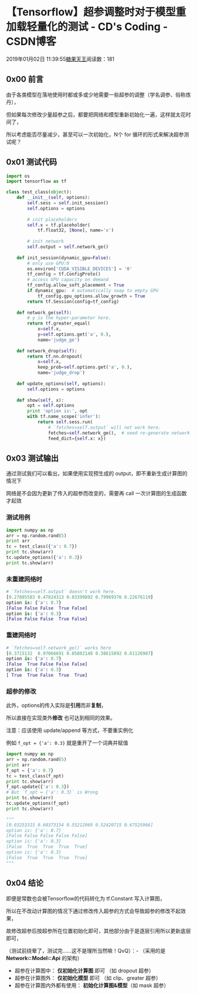 # 【Tensorflow】超参调整时对于模型重加载轻量化的测试 - CD's Coding - CSDN博客





2019年01月02日 11:39:55[糖果天王](https://me.csdn.net/okcd00)阅读数：181








## 0x00 前言

由于各类模型在落地使用时都或多或少地需要一些超参的调整（学名调参、俗称炼丹），

但如果每次修改少量超参之后，都要把网络和模型重新初始化一遍，这样就太花时间了，

所以考虑能否尽量减少，甚至可以一次初始化，N个 for 循环的形式来解决超参测试呢？
## 0x01 测试代码

```python
import os
import tensorflow as tf

class test_class(object):
    def __init__(self, options):
        self.sess = self.init_session()
        self.options = options
        
        # init placeholders
        self.x = tf.placeholder(
            tf.float32, [None], name='x')
        
        # init network
        self.output = self.network_ge()
    
    def init_session(dynamic_gpu=False):
        # only use GPU:0
        os.environ['CUDA_VISIBLE_DEVICES'] = '0'
        tf_config = tf.ConfigProto()
        # access GPU capacity on demand
        tf_config.allow_soft_placement = True
        if dynamic_gpu:  # automatically swap to empty GPU
            tf_config.gpu_options.allow_growth = True
        return tf.Session(config=tf_config)
    
    def network_ge(self):
        # y is the hyper-parameter here.
        return tf.greater_equal(
            x=self.x,
            y=self.options.get('a', 0.),
            name='judge_ge')
    
    def network_drop(self):
        return tf.nn.dropout(
            x=self.x,
            keep_prob=self.options.get('a', 0.),
            name='judge_drop')
    
    def update_options(self, options):
        self.options = options
        
    def show(self, x):
        opt = self.options
        print 'option is:', opt
        with tf.name_scope('infer'):
            return self.sess.run(
                # `fetches=self.output` will not work here.
                fetches=self.network_ge(),  # need re-generate network
                feed_dict={self.x: x})
```

## 0x03 测试输出

> 
通过测试我们可以看出，如果使用实现预生成的 output，即不重新生成计算图的情况下

网络是不会因为更新了传入的超参而改变的，需要再 call 一次计算图的生成函数才起效


### 测试用例

```python
import numpy as np
arr = np.random.rand(5)
print arr
tc = test_class({'a': 0.7})
print tc.show(arr)
tc.update_options({'a': 0.3})
print tc.show(arr)
```

### 未重建网络时

```python
# `fetches=self.output` doesn't work here.
[0.27085583 0.47824313 0.03399892 0.79969376 0.22676119]
option is: {'a': 0.7}
[False False False  True False]
option is: {'a': 0.3}
[False False False  True False]
```

### 重建网络时

```python
# `fetches=self.network_ge()` works here
[0.3715132  0.97066691 0.05802148 0.38615892 0.61126987]
option is: {'a': 0.7}
[False  True False False False]
option is: {'a': 0.3}
[ True  True False  True  True]
```

### 超参的修改

> 
此外，options的传入实际是**引用**而非**复制**，

所以直接在实现类外**修改** 也可达到相同的效果。

注意：应该使用 update/append 等方式，不要重实例化

例如 `f_opt = {'a': 0.3}` 就是重开了一个词典并赋值
```python
import numpy as np
arr = np.random.rand(5)
print arr
f_opt = {'a': 0.7}
tc = test_class(f_opt)
print tc.show(arr)
f_opt.update({'a': 0.3})
# But `f_opt = {'a': 0.3}` is Wrong
print tc.show(arr)
tc.update_options(f_opt)
print tc.show(arr)

"""
[0.03253315 0.60373154 0.55212969 0.52420715 0.67525966]
option is: {'a': 0.7}
[False False False False False]
option is: {'a': 0.3}
[False  True  True  True  True]
option is: {'a': 0.3}
[False  True  True  True  True]
"""
```

## 0x04 结论

即便是常数也会被Tensorflow的代码转化为 tf.Constant 写入计算图，

所以在不改动计算图的情况下通过修改传入超参的方式会导致超参的修改不起效果，

故修改超参后按超参所在位置初始化即可，其他部分由于是逐层引用所以更新底层即可，

（测试前绕晕了，测试完……这不是理所当然嘛！QvQ）：- （采用的是 **Network**$\subset$**Model**$\subset$**Api** 的架构）
- 超参在计算图中： **仅初始化计算图** 即可 （如 dropout 超参）
- 超参在计算图外： **仅初始化模型** 即可 （如 clip、greater 超参）
- 超参在计算图内外都有使用： **初始化计算图&模型**（如 mask 超参）







